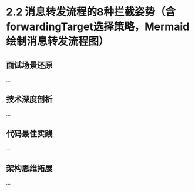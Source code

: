 # 2.2 消息转发流程的8种拦截姿势（含forwardingTarget选择策略，Mermaid绘制消息转发流程图）

## 面试场景还原
...

## 技术深度剖析
...

## 代码最佳实践
...

## 架构思维拓展
...
